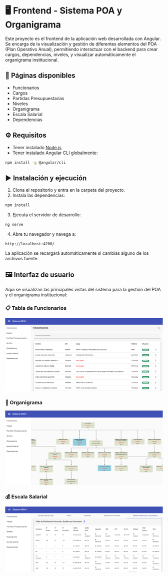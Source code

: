 # 🖥️ Frontend - Sistema POA y Organigrama

Este proyecto es el frontend de la aplicación web desarrollada con Angular. Se encarga de la visualización y gestión de diferentes elementos del POA (Plan Operativo Anual), permitiendo interactuar con el backend para crear cargos, dependencias, niveles, y visualizar automáticamente el organigrama institucional.

## 📄 Páginas disponibles

- Funcionarios
- Cargos
- Partidas Presupuestarias
- Niveles
- Organigrama
- Escala Salarial
- Dependencias

## ⚙️ Requisitos

- Tener instalado [Node.js](https://nodejs.org/)
- Tener instalado Angular CLI globalmente:

```bash
npm install -g @angular/cli
```

## ▶️ Instalación y ejecución

1. Clona el repositorio y entra en la carpeta del proyecto.
2. Instala las dependencias:

```bash
npm install
```

3. Ejecuta el servidor de desarrollo:

```bash
ng serve
```

4. Abre tu navegador y navega a:

```
http://localhost:4200/
```

La aplicación se recargará automáticamente si cambias alguno de los archivos fuente.

## 🖼️ Interfaz de usuario

Aquí se visualizan las principales vistas del sistema para la gestión del POA y el organigrama institucional:

### 📋 Tabla de Funcionarios

![Tabla de Funcionarios](./src/assets/tableOfficers.png)

### 🧩 Organigrama

![Organigrama](./src/assets/organigrama.png)

### 💰 Escala Salarial

![Escala Salarial](./src/assets/escalaSalarial.png)
